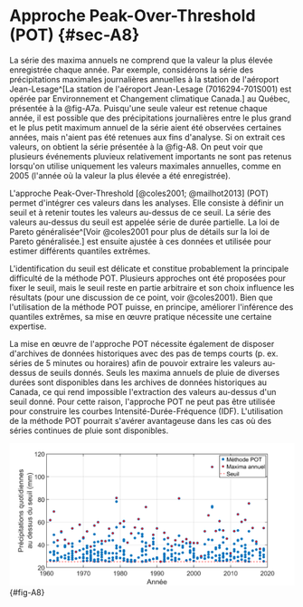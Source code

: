 # Approche Peak-Over-Threshold (POT) {#sec-A8}

La série des maxima annuels ne comprend que la valeur la plus élevée enregistrée chaque année. Par exemple, considérons la série des précipitations maximales journalières annuelles à la station de l'aéroport Jean-Lesage^[La station de l'aéroport Jean-Lesage (7016294-701S001) est opérée par Environnement et Changement climatique Canada.] au Québec, présentée à la @fig-A7a. Puisqu'une seule valeur est retenue chaque année, il est possible que des précipitations journalières entre le plus grand et le plus petit maximum annuel de la série aient été observées certaines années, mais n'aient pas été retenues aux fins d'analyse. Si on extrait ces valeurs, on obtient la série présentée à la @fig-A8. On peut voir que plusieurs événements pluvieux relativement importants ne sont pas retenus lorsqu'on utilise uniquement les valeurs maximales annuelles, comme en 2005 (l'année où la valeur la plus élevée a été enregistrée).

L'approche Peak-Over-Threshold [@coles2001; @mailhot2013] (POT) permet d'intégrer ces valeurs dans les analyses. Elle consiste à définir un seuil et à retenir toutes les valeurs au-dessus de ce seuil. La série des valeurs au-dessus du seuil est appelée série de durée partielle. La loi de Pareto généralisée^[Voir @coles2001 pour plus de détails sur la loi de Pareto généralisée.] est ensuite ajustée à ces données et utilisée pour estimer différents quantiles extrêmes.

L'identification du seuil est délicate et constitue probablement la principale difficulté de la méthode POT. Plusieurs approches ont été proposées pour fixer le seuil, mais le seuil reste en partie arbitraire et son choix influence les résultats (pour une discussion de ce point, voir @coles2001). Bien que l'utilisation de la méthode POT puisse, en principe, améliorer l'inférence des quantiles extrêmes, sa mise en œuvre pratique nécessite une certaine expertise.

La mise en œuvre de l'approche POT nécessite également de disposer d'archives de données historiques avec des pas de temps courts (p. ex. séries de 5 minutes ou horaires) afin de pouvoir extraire les valeurs au-dessus de seuils donnés. Seuls les maxima annuels de pluie de diverses durées sont disponibles dans les archives de données historiques au Canada, ce qui rend impossible l'extraction des valeurs au-dessus d'un seuil donné. Pour cette raison, l'approche POT ne peut pas être utilisée pour construire les courbes Intensité-Durée-Fréquence (IDF). L'utilisation de la méthode POT pourrait s'avérer avantageuse dans les cas où des séries continues de pluie sont disponibles.

![Valeurs de précipitation journalière à la station de l'aéroport Jean-Lesage au-dessus du seuil de 25,2 mm (plus petit maximum annuel de la série présentée à la @fig-A7a) chaque année.](media/A8.png){#fig-A8} 

